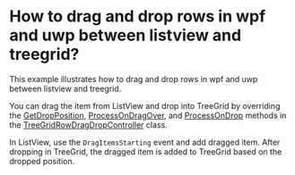 # How to drag and drop rows in wpf and uwp between listview and treegrid?

This example illustrates how to drag and drop rows in wpf and uwp between listview and treegrid.

You can drag the item from ListView and drop into TreeGrid by overriding the [GetDropPosition](https://help.syncfusion.com/cr/uwp/Syncfusion.UI.Xaml.TreeGrid.TreeGridRowDragDropController.html#Syncfusion_UI_Xaml_TreeGrid_TreeGridRowDragDropController_GetDropPosition_Windows_UI_Xaml_DragEventArgs_Syncfusion_UI_Xaml_ScrollAxis_RowColumnIndex_), [ProcessOnDragOver](https://help.syncfusion.com/cr/uwp/Syncfusion.UI.Xaml.TreeGrid.TreeGridRowDragDropController.html#Syncfusion_UI_Xaml_TreeGrid_TreeGridRowDragDropController_ProcessOnDragOver_Windows_UI_Xaml_DragEventArgs_Syncfusion_UI_Xaml_ScrollAxis_RowColumnIndex_), and [ProcessOnDrop](https://help.syncfusion.com/cr/uwp/Syncfusion.UI.Xaml.TreeGrid.TreeGridRowDragDropController.html#Syncfusion_UI_Xaml_TreeGrid_TreeGridRowDragDropController_ProcessOnDrop_Windows_UI_Xaml_DragEventArgs_Syncfusion_UI_Xaml_ScrollAxis_RowColumnIndex_) methods in the [TreeGridRowDragDropController](https://help.syncfusion.com/cr/uwp/Syncfusion.UI.Xaml.TreeGrid.TreeGridRowDragDropController.html) class.

In ListView, use the `DragItemsStarting` event and add dragged item. After dropping in TreeGrid, the dragged item is added to TreeGrid based on the dropped position.
